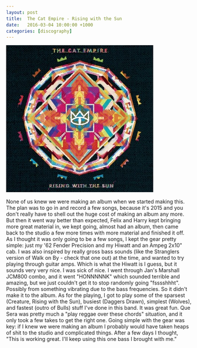 ```yaml
---
layout: post
title:  The Cat Empire - Rising with the Sun
date:   2016-03-04 10:00:00 +1000
categories: [discography]
---
```


![](/assets/discography/rising-with-the-sun.jpg)

None of us knew we were making an album when we started making this. The plan was to go in and record a few songs, because it's 2015 and you don't really have to shell out the huge cost of making an album any more. But then it went way better than expected, Felix and Harry kept bringing more great material in, we kept going, almost had an album, then came back to the studio a few more times with more material and finished it off. As I thought it was only going to be a few songs, I kept the gear pretty simple: just my '62 Fender Precision and my Hiwatt and an Ampeg 2x10" cab. I was also inspired by really gross bass sounds (like the Stranglers version of Walk on By - check that one out) at the time, and wanted to try playing through guitar amps. Which is what the Hiwatt is I guess, but it sounds very very nice. I was sick of nice. I went through Jan's Marshall JCM800 combo, and it went "HONNNNNK" which sounded terrible and amazing, but we just couldn't get it to stop randomly going "fsssshhht". Possibly from something vibrating due to the bass frequencies. So it didn't make it to the album. As for the playing, I got to play some of the sparsest (Creature, Rising with the Sun), busiest (Daggers Drawn), simplest (Wolves), and fastest (outro of Bulls) stuff I've done in this band. It was great fun. Que Sera was pretty much a "play reggae over these chords" situation, and it only took a few takes to get the right one. Going simple with the gear was key: if I knew we were making an album I probably would have taken heaps of shit to the studio and complicated things. After a few days I thought, "This is working great. I'll keep using this one bass I brought with me."